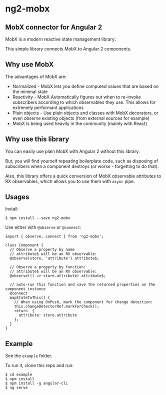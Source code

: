 # ng2-mobx

## MobX connector for Angular 2
MobX is a modern reactive state management library:

This simple library connects MobX to Angular 2 components.

## Why use MobX
The advantages of MobX are:
* Normalized - MobX lets you define computed values that are based on the minimal state
* Reactivity - MobX Automatically figures out when to re-invoke subscribers according to which observables they use. This allows for extremely performant applications
* Plain objects - Use plain objects and classes with MobX decorators, or even observe existing objects (from external sources for example)
* MobX is being used heavily in the community (mainly with React)

## Why use this library
You can easily use plain MobX with Angular 2 without this library.

But, you will find yourself repeating boilerplate code, such as disposing of subscribers when a component destroys (or worse - forgetting to do that).

Also, this library offers a quick conversion of MobX observable attributes to RX observables, which allows you to use them with `async` pipe.

## Usages

Install:
```
$ npm install --save ng2-mobx
```

Use either with `@observe` or `@connect`:

```
import { observe, connect } from 'ng2-mobx';

class Component {
  // Observe a property by name
  // attribute$ will be an RX observable:
  @observe(store, 'attribute') attribute$;

  // Observe a property by function:
  // attribute$ will be an RX observable:
  @observe(() => store.attribute) attribute$;

  // auto-run this function and save the returned properties on the component instance
  @connect
  mapStateToThis() {
    // When using OnPush, mark the component for change detection:
    this.changeDetectorRef.markForCheck();
    return  {
      attribute: store.attribute
    };
  }
}
```

## Example
See the `example` folder.

To run it, clone this repo and run:
```
$ cd example
$ npm install
$ npm install -g angular-cli
$ ng serve
```
